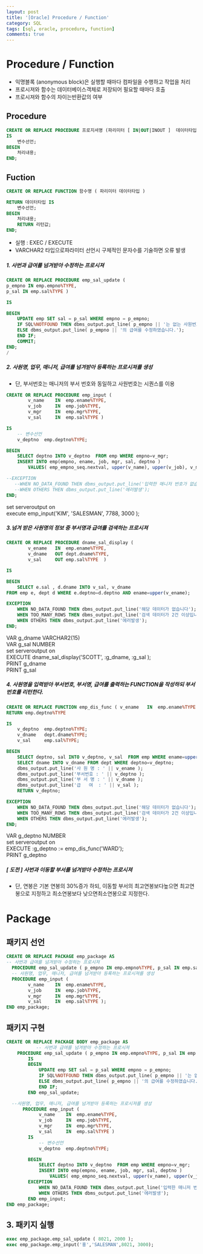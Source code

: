 ```yaml
---
layout: post
title: '[Oracle] Procedure / Function'
category: SQL
tags: [sql, oracle, procedure, function]
comments: true
---
```


# Procedure / Function
- 익명블록 (anonymous block)은 실행할 때마다 컴파일을 수행하고 작업을 처리
- 프로시져와 함수는 데이터베이스객체로 저장되어 필요할 때마다 호출
- 프로시져와 함수의 차이는반환값의 여부

## Procedure

~~~sql
CREATE OR REPLACE PROCEDURE 프로지셔명 (파리미터 [ IN|OUT|INOUT ]  데이터타입)
IS
    변수선언;
BEGIN
    처리내용;
END;
~~~

## Fuction

~~~sql
CREATE OR REPLACE FUNCTION 함수명 ( 파리미터 데이터타입 )

RETURN 데이터타입 IS
    변수선언;
BEGIN
    처리내용;
    RETURN 리턴값;
END;
~~~

- 실행 : EXEC / EXECUTE
- VARCHAR2 타입으로파라미터 선언시 구체적인 문자수를 기술하면 오류 발생

##### 1. 사번과 급여를 넘겨받아 수정하는 프로시져

~~~sql
CREATE OR REPLACE PROCEDURE emp_sal_update (
p_empno IN emp.empno%TYPE,
p_sal IN emp.sal%TYPE )

IS

BEGIN
    UPDATE emp SET sal = p_sal WHERE empno = p_empno;
    IF SQL%NOTFOUND THEN dbms_output.put_line( p_empno || '는 없는 사원번호입니다.');
    ELSE dbms_output.put_line( p_empno || '의 급여를 수정하였습니다.');
    END IF;
    COMMIT;
END;
/
~~~

##### 2. 사원명, 업무, 매니저, 급여를 넘겨받아 등록하는 프로시져를 생성
- 단, 부서번호는 매니저의 부서 번호와 동일하고 사원번호는 시퀀스를 이용

~~~sql
CREATE OR REPLACE PROCEDURE emp_input (
        v_name    IN  emp.ename%TYPE,
        v_job     IN  emp.job%TYPE,
        v_mgr     IN  emp.mgr%TYPE,
        v_sal     IN  emp.sal%TYPE )

IS
    -- 변수선언
    v_deptno  emp.deptno%TYPE;

BEGIN
    SELECT deptno INTO v_deptno  FROM emp WHERE empno=v_mgr;
    INSERT INTO emp(empno, ename, job, mgr, sal, deptno )
        VALUES( emp_empno_seq.nextval, upper(v_name), upper(v_job), v_mgr, v_sal, v_deptno );

--EXCEPTION
   --WHEN NO_DATA_FOUND THEN dbms_output.put_line('입력한 매니저 번호가 없습니다');
   --WHEN OTHERS THEN dbms_output.put_line('에러발생');
END;
~~~

set serveroutput on  
execute emp_input('KIM', 'SALESMAN', 7788, 3000 );

##### 3.넘겨 받은 사원명의 정보 중 부서명과 급여를 검색하는 프로시져

~~~sql
CREATE OR REPLACE PROCEDURE dname_sal_display (
        v_ename   IN  emp.ename%TYPE,
        v_dname   OUT dept.dname%TYPE,
        v_sal     OUT emp.sal%TYPE  )

IS

BEGIN
    SELECT e.sal , d.dname INTO v_sal, v_dname 
FROM emp e, dept d WHERE e.deptno=d.deptno AND ename=upper(v_ename);     

EXCEPTION
    WHEN NO_DATA_FOUND THEN dbms_output.put_line('해당 데이터가 없습니다');
    WHEN TOO_MANY_ROWS THEN dbms_output.put_line('검색 데이터가 2건 이상입니다.');
    WHEN OTHERS THEN dbms_output.put_line('에러발생');
END;
~~~

VAR g_dname VARCHAR2(15)  
VAR g_sal NUMBER  
set serveroutput on  
EXECUTE dname_sal_display('SCOTT', :g_dname, :g_sal );  
PRINT g_dname  
PRINT g_sal  

##### 4. 사원명을 입력받아 부서번호, 부서명, 급여를 출력하는 FUNCTION을 작성하되 부서번호를 리턴한다.

~~~sql
CREATE OR REPLACE FUNCTION emp_dis_func ( v_ename   IN  emp.ename%TYPE )
RETURN emp.deptno%TYPE

IS
    v_deptno  emp.deptno%TYPE;
    v_dname   dept.dname%TYPE;
    v_sal     emp.sal%TYPE;

BEGIN
    SELECT deptno, sal INTO v_deptno, v_sal  FROM emp WHERE ename=upper(v_ename);
    SELECT dname INTO v_dname FROM dept WHERE deptno=v_deptno;
    dbms_output.put_line('사 원 명 : ' || v_ename );
    dbms_output.put_line('부서번호 : ' || v_deptno );
    dbms_output.put_line('부 서 명 : ' || v_dname );
    dbms_output.put_line('급   여  : ' || v_sal );
    RETURN v_deptno;

EXCEPTION
    WHEN NO_DATA_FOUND THEN dbms_output.put_line('해당 데이터가 없습니다');
    WHEN TOO_MANY_ROWS THEN dbms_output.put_line('검색 데이터가 2건 이상입니다.');
    WHEN OTHERS THEN dbms_output.put_line('에러발생');
END;
~~~

VAR g_deptno NUMBER  
set serveroutput on  
EXECUTE :g_deptno := emp_dis_func('WARD');  
PRINT g_deptno  

##### [ 도전 ]  사번과 이동할 부서를 넘겨받아 수정하는 프로시져
- 단, 연봉은 기본 연봉의 30%증가 하되, 이동할 부서의 최고연봉보다높으면 최고연봉으로 지정하고 최소연봉보다 낮으면최소연봉으로 지정한다.

# Package

## 패키지 선언

~~~sql
CREATE OR REPLACE PACKAGE emp_package AS
-- 사번과 급여를 넘겨받아 수정하는 프로시져
  PROCEDURE emp_sal_update ( p_empno IN emp.empno%TYPE, p_sal IN emp.sal%TYPE );
  -- 사원명, 업무, 매니저, 급여를 넘겨받아 등록하는 프로시져를 생성
  PROCEDURE emp_input (
        v_name    IN  emp.ename%TYPE,
        v_job     IN  emp.job%TYPE,
        v_mgr     IN  emp.mgr%TYPE,
        v_sal     IN  emp.sal%TYPE );
END emp_package;
~~~

## 패키지 구현

~~~sql
CREATE OR REPLACE PACKAGE BODY emp_package AS
           -- 사번과 급여를 넘겨받아 수정하는 프로시져
    PROCEDURE emp_sal_update ( p_empno IN emp.empno%TYPE, p_sal IN emp.sal%TYPE )
        IS
        BEGIN
            UPDATE emp SET sal = p_sal WHERE empno = p_empno;
            IF SQL%NOTFOUND THEN dbms_output.put_line( p_empno || '는 없는 사원번호입니다.');
            ELSE dbms_output.put_line( p_empno || '의 급여를 수정하였습니다.');
            END IF;
        END emp_sal_update;

  --사원명, 업무, 매니저, 급여를 넘겨받아 등록하는 프로시져를 생성
      PROCEDURE emp_input (
            v_name    IN  emp.ename%TYPE,
            v_job     IN  emp.job%TYPE,
            v_mgr     IN  emp.mgr%TYPE,
            v_sal     IN  emp.sal%TYPE )
        IS
            -- 변수선언
            v_deptno  emp.deptno%TYPE;

        BEGIN
            SELECT deptno INTO v_deptno  FROM emp WHERE empno=v_mgr;
            INSERT INTO emp(empno, ename, job, mgr, sal, deptno )
                VALUES( emp_empno_seq.nextval, upper(v_name), upper(v_job), v_mgr, v_sal, v_deptno );
        EXCEPTION
            WHEN NO_DATA_FOUND THEN dbms_output.put_line('입력한 매니저 번호가 없습니다');
            WHEN OTHERS THEN dbms_output.put_line('에러발생');
        END emp_input;
END emp_package;
~~~

## 3. 패키지 실행

~~~sql
exec emp_package.emp_sal_update ( 8021, 2000 );
exec emp_package.emp_input('홍','SALESMAN',8021, 3000);
~~~
